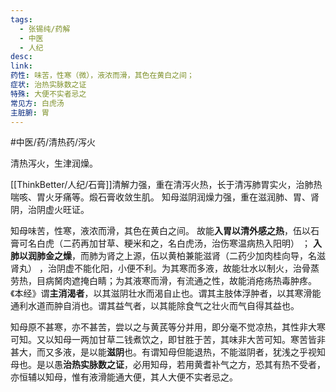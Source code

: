 ```yaml
---
tags:
  - 张锡纯/药解
  - 中医
  - 人纪
desc: 
link: 
药性: 味苦，性寒（微），液浓而滑，其色在黄白之间；
症状: 治热实脉数之证
特殊: 大便不实者忌之
常见方: 白虎汤
主脏腑: 胃
---
```



#中医/药/清热药/泻火 

清热泻火，生津润燥。

[[ThinkBetter/人纪/石膏]]清解力强，重在清泻火热，长于清泻肺胃实火，治肺热喘咳、胃火牙痛等。煅石膏收敛生肌。
知母滋阴润燥力强，重在滋润肺、胃、肾阴，治阴虚火旺证。




知母味苦，性寒，液浓而滑，其色在黄白之间。
故能**入胃以清外感之热**，伍以石膏可名白虎（二药再加甘草、粳米和之，名白虎汤，治伤寒温病热入阳明） ；
**入肺以润肺金之燥**，而肺为肾之上源，伍以黄柏兼能滋肾（二药少加肉桂向导，名滋肾丸） ，治阴虚不能化阳，小便不利。为其寒而多液，故能壮水以制火，治骨蒸劳热，目病胬肉遮掩白睛；为其液寒而滑，有流通之性，故能消疮疡热毒肿疼。《本经》谓**主消渴者**，以其滋阴壮水而渴自止也。谓其主肢体浮肿者，以其寒滑能通利水道而肿自消也。谓其益气者，以其能除食气之壮火而气自得其益也。

知母原不甚寒，亦不甚苦，尝以之与黄芪等分并用，即分毫不觉凉热，其性非大寒可知。又以知母一两加甘草二钱煮饮之，即甘胜于苦，其味非大苦可知。寒苦皆非甚大，而又多液，是以能**滋阴**也。有谓知母但能退热，不能滋阴者，犹浅之乎视知母也。是以愚**治热实脉数之证**，必用知母，若用黄耆补气之方，恐其有热不受者，亦恒辅以知母，惟有液滑能通大便，其人大便不实者忌之。